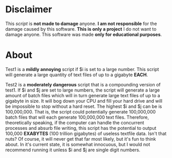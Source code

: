 # Disclaimer

This *script* is **not made to damage** anyone.
**I am not responsible** for the damage caused by this software.
**This is only a project** I do not want to damage anyone.
This software was made **only for educational purposes**.

# About
Test1 is a **mildly annoying** script if $i is set to a large number.  This script will generate a large quantity of text files of up to a gigabyte **EACH**.  

Test2 is a **moderately dangerous** script that is a compounding version of test1.  If $i and $j are set to large numbers, the script will generate a large amount of batch files which will in turn generate large text files of up to a gigabyte in size.  It will bog down your CPU and fill your hard drive and will be impossible to stop without a hard reset.  The highest $i and $j can be is 100,000,000.  That is, the script could potentially generate 100,000,000 batch files that will each generate 100,000,000 text files.  Therefore, theoretically speaking, if the computer can handle the concurrent processes and absurb file writing, this script has the potential to output 100,000 **EXABYTES** (100 trillion gigabytes) of useless textfile data.  Isn't that nuts?  Of course, it will never get that far most likely, but it's fun to think about.  In it's current state, it is somewhat innocuous, but I would not recommend running it unless $i and $j are single digit numbers.  

